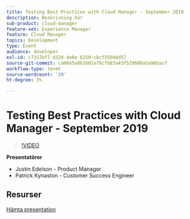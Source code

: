 ```yaml
---
title: Testing Best Practices with Cloud Manager - September 2019
description: Beskrivning här
sub-product: cloud-manager
feature-set: Experience Manager
feature: Cloud Manager
topics: Development
type: Event
audience: developer
exl-id: c7317bf7-d328-4e0e-b250-cbcf550ddd57
source-git-commit: ca06e5a8b1602a7bcfb83a43f529680a5a96bacf
workflow-type: tm+mt
source-wordcount: '29'
ht-degree: 3%

---
```


# Testing Best Practices with Cloud Manager - September 2019

>[!VIDEO](https://video.tv.adobe.com/v/329028/?quality=9&learn=on)

**Presentatörer**

* Justin Edelson - Product Manager
* Patrick Kynaston - Customer Success Engineer

## Resurser

[Hämta presentation](./assets/CloudManagerWebinarSeptember2019.pdf)
